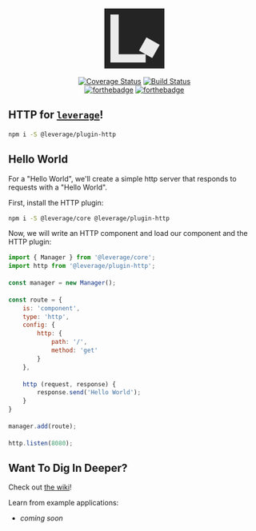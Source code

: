 <br>

<p align="center">
    <img src="https://raw.githubusercontent.com/jakehamilton/leverage/next/.md-assets/logo.png" width="120" height="120" alt="Leverage Logo">
</p>

<p align="center">
  <a href="https://coveralls.io/github/jakehamilton/leverage-plugin-http"><img src="https://coveralls.io/repos/github/jakehamilton/leverage-plugin-http/badge.svg" alt="Coverage Status"></a>
  <a href="https://travis-ci.org/jakehamilton/leverage-plugin-http"><img src="https://travis-ci.org/jakehamilton/leverage-plugin-http.svg" alt="Build Status"></a>
  <br>
  <a href="http://forthebadge.com"><img src="http://forthebadge.com/images/badges/makes-people-smile.svg" alt="forthebadge"></a>
  <a href="http://forthebadge.com"><img src="http://forthebadge.com/images/badges/built-with-love.svg" alt="forthebadge"></a>
</p>

HTTP for [`leverage`](https://github.com/jakehamilton/leverage)!
----------------------------------------------------------------

```bash
npm i -S @leverage/plugin-http
```

Hello World
-----------

For a "Hello World", we'll create a simple http server that responds to requests with a "Hello World".

First, install the HTTP plugin:

```bash
npm i -S @leverage/core @leverage/plugin-http
```

Now, we will write an HTTP component and load our component and the HTTP plugin:

```js
import { Manager } from '@leverage/core';
import http from '@leverage/plugin-http';

const manager = new Manager();

const route = {
    is: 'component',
    type: 'http',
    config: {
        http: {
            path: '/',
            method: 'get'
        }
    },

    http (request, response) {
        response.send('Hello World');
    }
}

manager.add(route);

http.listen(8080);
```

Want To Dig In Deeper?
----------------------

Check out [the wiki](https://github.com/jakehamilton/leverage/wiki)!

Learn from example applications:

+ *coming soon*
